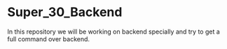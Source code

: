 # Super_30_Backend
In this repository we will be working on backend specially and try to get a full command over backend.
